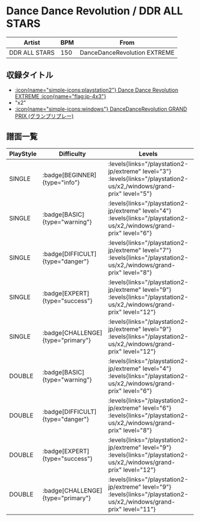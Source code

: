 # Dance Dance Revolution / DDR ALL STARS

|Artist|BPM|From|
|------|---|----|
|DDR ALL STARS|150|DanceDanceRevolution EXTREME|

## 収録タイトル

- [:icon{name="simple-icons:playstation2"} Dance Dance Revolution EXTREME :icon{name="flag:jp-4x3"}](/playstation2-jp/extreme)
- "x2"
- [:icon{name="simple-icons:windows"} DanceDanceRevolution GRAND PRIX (グランプリプレー)](/windows/grand-prix)

## 譜面一覧

|PlayStyle|Difficulty|Levels|Notes|Movie|
|---------|----------|------|-----|-----|
|SINGLE| :badge[BEGINNER]{type="info"}| :levels{links="/playstation2-jp/extreme" level="3"} :levels{links="/playstation2-us/x2,/windows/grand-prix" level="5"}|127/0||
|SINGLE| :badge[BASIC]{type="warning"}| :levels{links="/playstation2-jp/extreme" level="4"} :levels{links="/playstation2-us/x2,/windows/grand-prix" level="6"}|170/0||
|SINGLE| :badge[DIFFICULT]{type="danger"}| :levels{links="/playstation2-jp/extreme" level="7"} :levels{links="/playstation2-us/x2,/windows/grand-prix" level="8"}|245/4||
|SINGLE| :badge[EXPERT]{type="success"}| :levels{links="/playstation2-jp/extreme" level="9"} :levels{links="/playstation2-us/x2,/windows/grand-prix" level="12"}|352/0||
|SINGLE| :badge[CHALLENGE]{type="primary"}| :levels{links="/playstation2-jp/extreme" level="9"} :levels{links="/playstation2-us/x2,/windows/grand-prix" level="12"}|369/0||
|DOUBLE| :badge[BASIC]{type="warning"}| :levels{links="/playstation2-jp/extreme" level="4"} :levels{links="/playstation2-us/x2,/windows/grand-prix" level="6"}|192/0||
|DOUBLE| :badge[DIFFICULT]{type="danger"}| :levels{links="/playstation2-jp/extreme" level="6"} :levels{links="/playstation2-us/x2,/windows/grand-prix" level="8"}|234/2||
|DOUBLE| :badge[EXPERT]{type="success"}| :levels{links="/playstation2-jp/extreme" level="9"} :levels{links="/playstation2-us/x2,/windows/grand-prix" level="12"}|345/0||
|DOUBLE| :badge[CHALLENGE]{type="primary"}| :levels{links="/playstation2-jp/extreme" level="9"} :levels{links="/playstation2-us/x2,/windows/grand-prix" level="11"}|344/0||
